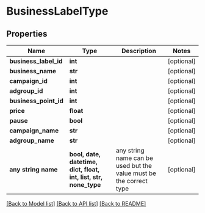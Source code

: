 # BusinessLabelType


## Properties
Name | Type | Description | Notes
------------ | ------------- | ------------- | -------------
**business_label_id** | **int** |  | [optional] 
**business_name** | **str** |  | [optional] 
**campaign_id** | **int** |  | [optional] 
**adgroup_id** | **int** |  | [optional] 
**business_point_id** | **int** |  | [optional] 
**price** | **float** |  | [optional] 
**pause** | **bool** |  | [optional] 
**campaign_name** | **str** |  | [optional] 
**adgroup_name** | **str** |  | [optional] 
**any string name** | **bool, date, datetime, dict, float, int, list, str, none_type** | any string name can be used but the value must be the correct type | [optional]

[[Back to Model list]](../README.md#documentation-for-models) [[Back to API list]](../README.md#documentation-for-api-endpoints) [[Back to README]](../README.md)


